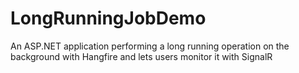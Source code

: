 # LongRunningJobDemo
An ASP.NET application performing a long running operation on the background with Hangfire and lets users monitor it with SignalR
